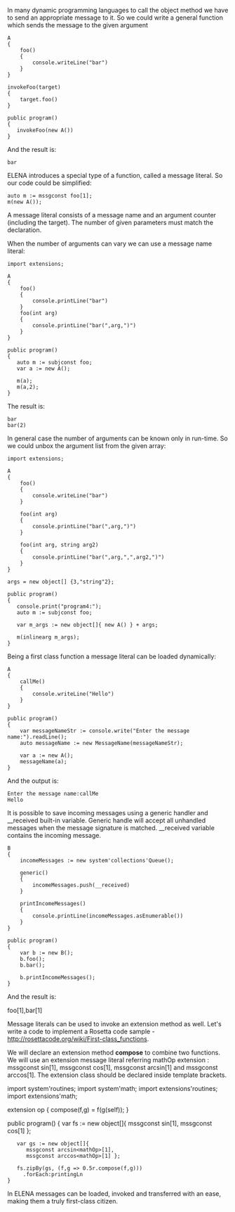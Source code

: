 In many dynamic programming languages to call the object method we have to send an appropriate message to it. So we could write a general function which sends the message to the given argument

    A
    {
        foo()
        {
            console.writeLine("bar")
        }
    }

    invokeFoo(target)
    {
        target.foo()
    } 
 
    public program()
    {
       invokeFoo(new A()) 
    }

And the result is:

    bar

ELENA introduces a special type of a function, called a message literal. So our code could be simplified:

    auto m := mssgconst foo[1];
    m(new A());

A message literal consists of a message name and an argument counter (including the target). The number of given parameters must match the declaration.

When the number of arguments can vary we can use a message name literal:

    import extensions;
 
    A
    {
        foo()
        {
            console.printLine("bar")
        }
        foo(int arg)
        {
            console.printLine("bar(",arg,")")
        }
    }
 
    public program()
    {
       auto m := subjconst foo;
       var a := new A();
       
       m(a);
       m(a,2);
    }

The result is:

    bar
    bar(2)

In general case the number of arguments can be known only in run-time. So we could unbox the argument list from the given array:


    import extensions;
 
    A
    {
        foo()
        {
            console.writeLine("bar")
        }
        
        foo(int arg)
        {
            console.printLine("bar(",arg,")")
        }
               
        foo(int arg, string arg2)
        {
            console.printLine("bar(",arg,",",arg2,")")
        }       
    } 
 
    args = new object[] {3,"string"2}; 
 
    public program()
    {
       console.print("program4:");
       auto m := subjconst foo;
       
       var m_args := new object[]{ new A() } + args; 
    
       m(inlinearg m_args);
    }

Being a first class function a message literal can be loaded dynamically:

    A
    {
        callMe()
        {
            console.writeLine("Hello")
        }
    }
    
    public program()
    {
        var messageNameStr := console.write("Enter the message name:").readLine();
        auto messageName := new MessageName(messageNameStr); 
    
        var a := new A();
        messageName(a);
    }

And the output is:

    Enter the message name:callMe
    Hello

It is possible to save incoming messages using a generic handler and __received built-in variable. Generic handle will accept all unhandled messages when the message signature is matched. __received variable contains the incoming message.

    B
    {
        incomeMessages := new system'collections'Queue();
        
        generic()
        {
            incomeMessages.push(__received)
        }
        
        printIncomeMessages()
        {
            console.printLine(incomeMessages.asEnumerable())
        }
    }   
       
    public program()
    {
        var b := new B();
        b.foo();
        b.bar();
        
        b.printIncomeMessages();
    }   

And the result is:

   foo[1],bar[1]

Message literals can be used to invoke an extension method as well. Let's write a code to implement a Rosetta code sample - http://rosettacode.org/wiki/First-class_functions.

We will declare an extension method **compose** to combine two functions. We will use an extension message literal referring mathOp extension : mssgconst sin<mathOp>[1], mssgconst cos<mathOp>[1], mssgconst arcsin<mathOp>[1] and mssgconst arccos<mathOp>[1]. The extension class should be declared inside template brackets.

import system'routines;
import system'math;
import extensions'routines;
import extensions'math;
 
extension op
{
    compose(f,g)
        = f(g(self));
}
 
public program()
{
       var fs := new object[]{ 
          mssgconst sin<mathOp>[1], 
          mssgconst cos<mathOp>[1] };

       var gs := new object[]{ 
          mssgconst arcsin<mathOp>[1], 
          mssgconst arccos<mathOp>[1] };
     
       fs.zipBy(gs, (f,g => 0.5r.compose(f,g)))
         .forEach:printingLn
    }

In ELENA messages can be loaded, invoked and transferred with an ease, making them a truly first-class citizen. 
